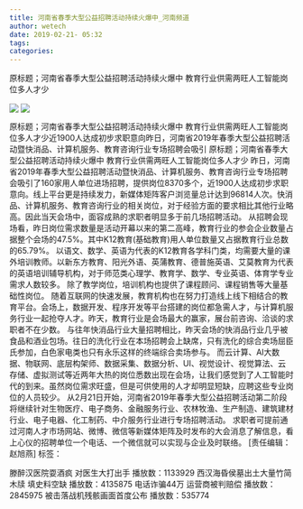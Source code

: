 ```yaml
---
title: 河南省春季大型公益招聘活动持续火爆中_河南频道
author: wetech
date: 2019-02-21- 05:32
tags: 
categories: 
---
```

原标题；河南省春季大型公益招聘活动持续火爆中 教育行业供需两旺人工智能岗位多人才少
<!-- more -->
                
<img align="center" border="0" src="http://p0.ifengimg.com/a/2019_08/b603591e01d0595_size127_w400_h300.jpg" />
                
<img align="center" border="0" src="http://p2.ifengimg.com/a/2016/0810/204c433878d5cf9size1_w16_h16.png" />
            
原标题；河南省春季大型公益招聘活动持续火爆中 教育行业供需两旺人工智能岗位多人才少近1900人达成初步求职意向昨日，河南省2019年春季大型公益招聘活动暨快消品、计算机服务、教育咨询行业专场招聘会吸引
原标题；河南省春季大型公益招聘活动持续火爆中 教育行业供需两旺人工智能岗位多人才少
昨日，河南省2019年春季大型公益招聘活动暨快消品、计算机服务、教育咨询行业专场招聘会吸引了160家用人单位进场招聘，提供岗位8370多个，近1900人达成初步求职意向。线上平台更是持续发力，新媒体矩阵客户浏览量总计达到96814人次。快消品、计算机服务、教育咨询行业的相关岗位，对于经验方面的要求相比其他行业略高。因此当天会场中，面容成熟的求职者明显多于前几场招聘活动。
从招聘会现场看，昨日岗位需求数量是活动开幕以来的第二高峰，教育行业的参会企业数量占据整个会场的47.5%。其中K12教育(基础教育)用人单位数量又占据教育行业总数的65.79%。
以语文、数学、英语为代表的K12教育各学科门类，均需要大量的课外培训教师。以新东方教育、阳光外语、英蒲教育、德普施英语、艾莫教育为代表的英语培训辅导机构，对于师范类心理学、教育学、数学、专业英语、体育学专业需求人数较多。
除了教学岗位，培训机构也提供了课程顾问、课程销售等大量基础性岗位。
随着互联网的快速发展，教育机构也在努力打造线上线下相结合的教育平台。会场上，数据开发、程序开发等平台搭建的岗位都急需人才，与计算机服务行业一起抢夺人才。昨天，教育行业是会场最大的赢家，展台前咨询、洽谈的求职者不在少数。
与往年快消品行业大量招聘相比，昨天会场的快消品行业几乎被食品和酒业包场。往日的洗化行业在本场招聘会上缺席，只有洗化的综合卖场屈臣氏参加，白色家电类也只有永乐这样的终端综合卖场参与。
而云计算、AI大数据、物联网、底层构架师、数据采集、数据分析、UI、视觉设计、视觉算法、云存储、虚拟测试等近两年大热的岗位悉数出现在会场，让我们感觉到了人工智能时代的到来。虽然岗位需求旺盛，但是可供使用的人才却明显短缺，应聘这些专业岗位的人员较少。
从2月21日开始，河南省2019年春季大型公益招聘活动第二阶段将继续针对生物医疗、电子商务、金融服务行业、农林牧渔、生产制造、建筑建材行业、电子电器、化工制药、中介服务行业进行专场招聘活动。
求职者可提前通过河南人才市场网站、微博、微信等新媒体矩阵及时发布的大会消息了解信息，看上心仪的招聘单位一个电话、一个微信就可以实现与企业及时联络。
[责任编辑：赵旭燕]
标签：
 
             
滕醉汉医院耍酒疯 对医生大打出手
播放数：1133929
西汉海昏侯墓出土大量竹简木牍 填史料空缺
播放数：4135875
电话诈骗44万 运营商被判赔偿
播放数：2845975
被击落战机残骸画面首度公布
播放数：535774
